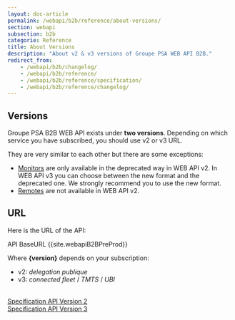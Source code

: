 ```yaml
---
layout: doc-article
permalink: /webapi/b2b/reference/about-versions/
section: webapi
subsection: b2b
categorie: Reference
title: About Versions
description: "About v2 & v3 versions of Groupe PSA WEB API B2B."
redirect_from: 
    - /webapi/b2b/changelog/
    - /webapi/b2b/reference/
    - /webapi/b2b/reference/specification/
    - /webapi/b2b/reference/changelog/
---
```


## Versions

Groupe PSA B2B WEB API exists under **two versions**. Depending on which service you have subscribed, you should use v2 or v3 URL.

They are very similar to each other but there are some exceptions:

- [Monitors]({{site.baseurl}}webapi/b2b/monitor/about/#/article) are only available in the deprecated way in WEB API v2. In WEB API v3 you can choose between the new format and the deprecated one. We strongly recommend you to use the new format.
- [Remotes]({{site.baseurl}}/webapi/b2b/remote/about/#article) are not available in WEB API v2.

## URL

Here is the URL of the API:

<div class="buttons has-addons">
    <a class="tag_endpoint_large button is-info"> API BaseURL</a>
    <a class="tag_endpoint_large tag_api_endpoint button is-info is-border">
        {{site.webapiB2BPreProd}}
    </a>
</div>
<div class="version">
    <p>
        Where <strong>{version}</strong> depends on your subscription:
    </p>
    <ul>
        <li>v2: <em>delegation publique</em></li>
        <li>v3: <em>connected fleet</em> / <em>TMTS</em> / <em>UBI</em></li>
    </ul>
</div>

<div class="tile is-ancestor" style="margin-top: 2rem; margin-bottom: 0;">
    <div class="tile is-parent">
        <a href="{{site.baseurl}}/webapi/b2b/reference/specification-v2/#article" class="tile is-child box select-url">
            <span>Specification API Version 2</span>
            <i class="fas fa-external-link-alt"></i>
        </a>
    </div>
    <div class="tile is-parent">
        <a href="{{site.baseurl}}/webapi/b2b/reference/specification-v3/#article" class="tile is-child box select-url">
            <span>
            Specification API Version 3</span>
            <i class="fas fa-external-link-alt"></i>
        </a>
    </div>
</div>